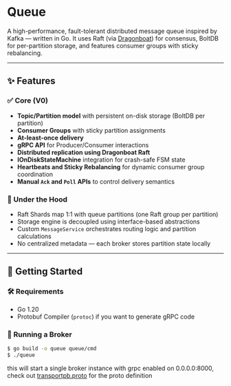 # Queue

A high-performance, fault-tolerant distributed message queue inspired by Kafka — written in Go. It uses Raft (via [Dragonboat](https://github.com/lni/dragonboat)) for consensus, BoltDB for per-partition storage, and features consumer groups with sticky rebalancing.

---

## ✨ Features

### ✅ Core (V0)
- **Topic/Partition model** with persistent on-disk storage (BoltDB per partition)
- **Consumer Groups** with sticky partition assignments
- **At-least-once delivery**
- **gRPC API** for Producer/Consumer interactions
- **Distributed replication using Dragonboat Raft**
- **IOnDiskStateMachine** integration for crash-safe FSM state
- **Heartbeats and Sticky Rebalancing** for dynamic consumer group coordination
- **Manual `Ack` and `Poll` APIs** to control delivery semantics

### 🧠 Under the Hood
- Raft Shards map 1:1 with queue partitions (one Raft group per partition)
- Storage engine is decoupled using interface-based abstractions
- Custom `MessageService` orchestrates routing logic and partition calculations
- No centralized metadata — each broker stores partition state locally

---

## 🚀 Getting Started

### 🛠 Requirements
- Go 1.20
- Protobuf Compiler (`protoc`) if you want to generate gRPC code

### 🔧 Running a Broker

```bash
$ go build -o queue queue/cmd
$ ./queue
```
this will start a single broker instance with grpc enabled on 0.0.0.0:8000, check out [transportpb.proto](https://github.com/sreekar2307/queue/blob/main/transport/grpc/transportpb/transport.proto) for the proto definition